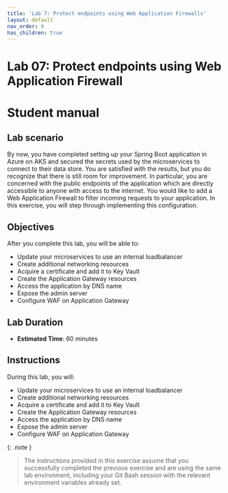 ```yaml
---
title: 'Lab 7: Protect endpoints using Web Application Firewalls'
layout: default
nav_order: 9
has_children: true
---
```


# Lab 07: Protect endpoints using Web Application Firewall

# Student manual

## Lab scenario

By now, you have completed setting up your Spring Boot application in Azure on AKS and secured the secrets used by the microservices to connect to their data store. You are satisfied with the results, but you do recognize that there is still room for improvement. In particular, you are concerned with the public endpoints of the application which are directly accessible to anyone with access to the internet. You would like to add a Web Application Firewall to filter incoming requests to your application. In this exercise, you will step through implementing this configuration.

## Objectives

After you complete this lab, you will be able to:

- Update your microservices to use an internal loadbalancer
- Create additional networking resources
- Acquire a certificate and add it to Key Vault
- Create the Application Gateway resources
- Access the application by DNS name
- Expose the admin server
- Configure WAF on Application Gateway

## Lab Duration

- **Estimated Time**: 60 minutes

## Instructions

During this lab, you will:

- Update your microservices to use an internal loadbalancer
- Create additional networking resources
- Acquire a certificate and add it to Key Vault
- Create the Application Gateway resources
- Access the application by DNS name
- Expose the admin server
- Configure WAF on Application Gateway

{: .note }
> The instructions provided in this exercise assume that you successfully completed the previous exercise and are using the same lab environment, including your Git Bash session with the relevant environment variables already set.

